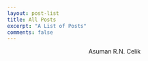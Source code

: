 ```yaml
---
layout: post-list
title: All Posts
excerpt: "A List of Posts"
comments: false
---
```


<center><a href="http://arncelik.github.io/Posts"></a> Asuman R.N. Celik</center>
